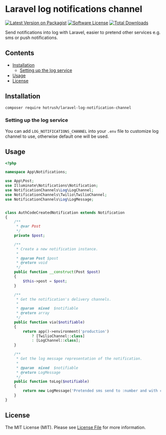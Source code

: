 # Laravel log notifications channel

[![Latest Version on Packagist](https://img.shields.io/packagist/v/hotrush/laravel-log-notification-channel.svg?style=flat-square)](https://packagist.org/packages/hotrush/laravel-log-notification-channel)
[![Software License](https://img.shields.io/badge/license-MIT-brightgreen.svg?style=flat-square)](LICENSE.md)
[![Total Downloads](https://img.shields.io/packagist/dt/hotrush/laravel-log-notification-channel.svg?style=flat-square)](https://packagist.org/packages/hotrush/laravel-log-notification-channel)

Send notifications into log with Laravel, easier to pretend other services e.g. sms or push notifications.

## Contents

- [Installation](#installation)
	- [Setting up the log service](#setting-up-the-log-service)
- [Usage](#usage)
- [License](#license)


## Installation

```bash
composer require hotrush/laravel-log-notification-channel
```

### Setting up the log service

You can add `LOG_NOTIFICATIONS_CHANNEL` into your `.env` file to customize log channel to use, otherwise default one will be used.  

## Usage

```php
<?php

namespace App\Notifications;

use App\Post;
use Illuminate\Notifications\Notification;
use NotificationChannels\Log\LogChannel;
use NotificationChannels\Twilio\TwilioChannel;
use NotificationChannels\Log\LogMessage;


class AuthCodeCreatedNotification extends Notification
{
    /**
     * @var Post
     */
    private $post;

    /**
     * Create a new notification instance.
     *
     * @param Post $post
     * @return void
     */
    public function __construct(Post $post)
    {
        $this->post = $post;
    }

    /**
     * Get the notification's delivery channels.
     *
     * @param  mixed  $notifiable
     * @return array
     */
    public function via($notifiable)
    {
        return app()->environment('production')
            ? [TwilioChannel::class]
            : [LogChannel::class];
    }

    /**
     * Get the log message representation of the notification.
     *
     * @param  mixed  $notifiable
     * @return LogMessage
     */
    public function toLog($notifiable)
    {
        return new LogMessage('Pretended sms send to :number and with content: :content');
    }
}

```

## License

The MIT License (MIT). Please see [License File](LICENSE.md) for more information.
